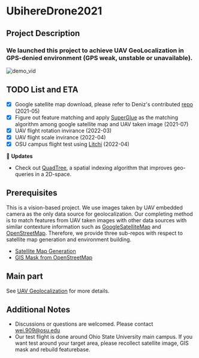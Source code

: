 # UbihereDrone2021
## Project Description
### We launched this project to achieve UAV GeoLocalization in GPS-denied environment (GPS weak, unstable or unavailable).

![demo_vid](https://github.com/OSUPCVLab/UbihereDrone2021/blob/main/UAV%20Geolocalization/demo/Webp.net-gifmaker.gif)

## TODO List and ETA
- [x] Google satellite map download, please refer to Deniz's contributed [repo](https://github.com/OSUPCVLab/UAVGeolocalization/tree/main/dataset-generation-gmaps-osm) (2021-05)
- [x] Figure out feature matching and apply [SuperGlue](https://github.com/magicleap/SuperGluePretrainedNetwork) as the matching algorithm among google satellite map and UAV taken image (2021-07)
- [x] UAV flight rotation invirance (2022-03)
- [x] UAV flight scale invirance (2022-04)
- [x] OSU campus flight test using [Litchi](https://flylitchi.com/hub) (2022-04)

:triangular_flag_on_post: **Updates**
- Check out [QuadTree](https://medium.com/@waleoyediran/spatial-indexing-with-quadtrees-b998ae49336), a spatial indexing algorithm that improves geo-queries in a 2D-space.

## Prerequisites
This is a vision-based project. We use images taken by UAV embedded camera as the only data source for geolocalization. Our completing method is to match features from UAV taken images with other data sources with similar contexture information such as [GoogleSatelliteMap](https://www.google.com/maps/@40.0014409,-83.0193795,1131m/data=!3m1!1e3) and [OpenStreetMap](https://www.openstreetmap.org/#map=16/40.0001/-83.0215). Therefore, we provide three sub-repos with respect to satellite map generation and environment building.
- [Satellite Map Generation](https://github.com/OSUPCVLab/UbihereDrone2021/tree/main/Satellite%20Map%20Generation)
- [GIS Mask from OpenStreetMap](https://github.com/OSUPCVLab/UbihereDrone2021/tree/main/GISMaskfromOSM)

## Main part
See [UAV Geolocalization](https://github.com/OSUPCVLab/UbihereDrone2021/tree/main/UAV%20Geolocalization) for more details.

## Additional Notes
- Discussions or questions are welcomed. Please contact wei.909@osu.edu
- Our test flight is done around Ohio State University main campus. If you want test around your target area, please recollect satellite image, GIS mask and rebuild featurebase.
